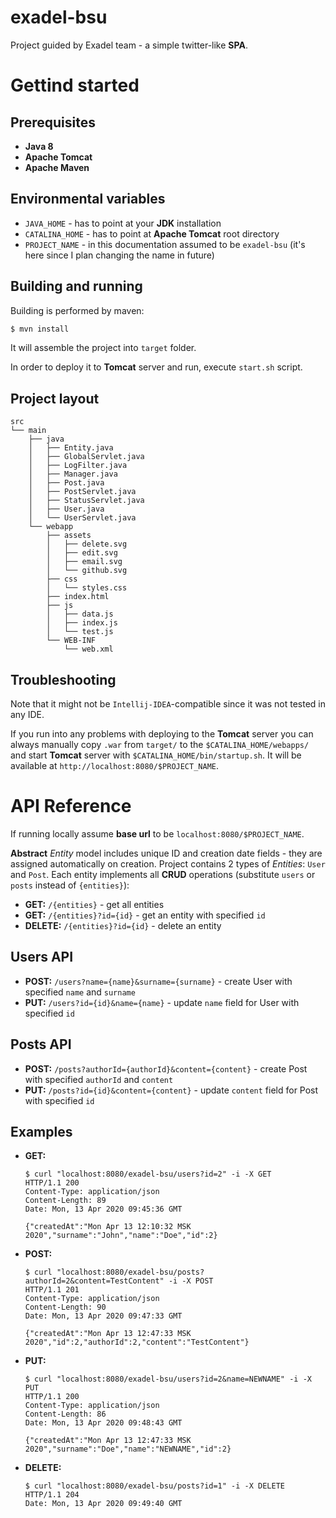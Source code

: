 # exadel-bsu
Project guided by Exadel team - a simple twitter-like **SPA**.

# Gettind started

## Prerequisites
 - **Java 8**
 - **Apache Tomcat**
 - **Apache Maven**

## Environmental variables
 - `JAVA_HOME` - has to point at your **JDK** installation
 - `CATALINA_HOME` - has to point at **Apache Tomcat** root directory
 - `PROJECT_NAME` - in this documentation assumed to be `exadel-bsu` (it's here since I plan changing the name in future) 
 
## Building and running
Building is performed by maven:
```bash
$ mvn install
```
It will assemble the project into `target` folder.

In order to deploy it to **Tomcat** server and run, execute `start.sh` script.


## Project layout
```
src
└── main
    ├── java
    │   ├── Entity.java
    │   ├── GlobalServlet.java
    │   ├── LogFilter.java
    │   ├── Manager.java
    │   ├── Post.java
    │   ├── PostServlet.java
    │   ├── StatusServlet.java
    │   ├── User.java
    │   └── UserServlet.java
    └── webapp
        ├── assets
        │   ├── delete.svg
        │   ├── edit.svg
        │   ├── email.svg
        │   └── github.svg
        ├── css
        │   └── styles.css
        ├── index.html
        ├── js
        │   ├── data.js
        │   ├── index.js
        │   └── test.js
        └── WEB-INF
            └── web.xml
```

## Troubleshooting
Note that it might not be `Intellij-IDEA`-compatible since it was not tested in any IDE.

If you run into any problems with deploying to the **Tomcat** server you can always manually copy `.war` from `target/` to the `$CATALINA_HOME/webapps/` and start **Tomcat** server with `$CATALINA_HOME/bin/startup.sh`. It will be available at `http://localhost:8080/$PROJECT_NAME`.

# API Reference
If running locally assume **base url** to be `localhost:8080/$PROJECT_NAME`.

**Abstract** *Entity* model includes unique ID and creation date fields - they are assigned automatically on creation.
Project contains 2 types of *Entities*: `User` and `Post`.
Each entity implements all **CRUD** operations (substitute `users` or `posts` instead of `{entities}`):
 - **GET:** `/{entities}` - get all entities
 - **GET:** `/{entities}?id={id}` - get an entity with specified `id`
 - **DELETE:** `/{entities}?id={id}` - delete an entity

## Users API
 - **POST:** `/users?name={name}&surname={surname}` - create User with specified `name` and `surname`
 - **PUT:** `/users?id={id}&name={name}` - update `name` field for User with specified `id`

## Posts API
 - **POST:** `/posts?authorId={authorId}&content={content}` - create Post with specified `authorId` and `content`
 - **PUT:** `/posts?id={id}&content={content}` - update `content` field for Post with specified `id`

## Examples
 - **GET:**
   ```
   $ curl "localhost:8080/exadel-bsu/users?id=2" -i -X GET
   HTTP/1.1 200                                
   Content-Type: application/json
   Content-Length: 89
   Date: Mon, 13 Apr 2020 09:45:36 GMT

   {"createdAt":"Mon Apr 13 12:10:32 MSK 2020","surname":"John","name":"Doe","id":2}
   ```

- **POST:**
   ```
   $ curl "localhost:8080/exadel-bsu/posts?authorId=2&content=TestContent" -i -X POST
   HTTP/1.1 201 
   Content-Type: application/json
   Content-Length: 90
   Date: Mon, 13 Apr 2020 09:47:33 GMT

   {"createdAt":"Mon Apr 13 12:47:33 MSK 2020","id":2,"authorId":2,"content":"TestContent"}
   ```

 - **PUT:**
   ```
   $ curl "localhost:8080/exadel-bsu/users?id=2&name=NEWNAME" -i -X PUT
   HTTP/1.1 200 
   Content-Type: application/json
   Content-Length: 86
   Date: Mon, 13 Apr 2020 09:48:43 GMT

   {"createdAt":"Mon Apr 13 12:47:33 MSK 2020","surname":"Doe","name":"NEWNAME","id":2}
   ```

 - **DELETE:**
   ```
   $ curl "localhost:8080/exadel-bsu/posts?id=1" -i -X DELETE    
   HTTP/1.1 204                                              
   Date: Mon, 13 Apr 2020 09:49:40 GMT
   ```

